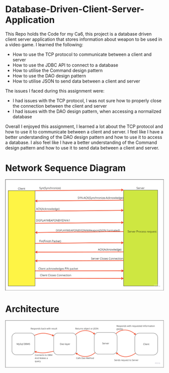 # Database-Driven-Client-Server-Application
This Repo holds the Code for my Ca6, this project is a database driven client server application that stores information
about weapon to be used in a video game.
I learned the following:
* How to use the TCP protocol to communicate between a client and server
* How to use the JDBC API to connect to a database
* How to utilise the Command design pattern
* How to use the DAO design pattern
* How to utilise JSON to send data between a client and server

The issues I faced during this assignment were:
* I had issues with the TCP protocol, I was not sure how to properly close the connection between the client and server
* I had issues with the DAO design pattern, when accessing a normailzed database

Overall I enjoyed this assignment, I learned a lot about the TCP protocol and how to use it to communicate between a client and server.
I feel like I have a better understanding of the DAO design pattern and how to use it to access a database.
I also feel like I have a better understanding of the Command design pattern and how to use it to send data between a client and server.


<h1>Network Sequence Diagram</h1>
<img src="Images/TcpProtocol.png" alt="Network Sequence Diagram">
<h1>Architecture</h1>
<img src="Images/Architecture.png" alt="Architecture">
